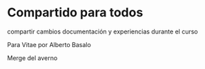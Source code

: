 # Compartido para todos

compartir cambios documentación y experiencias durante el curso

Para Vitae por Alberto Basalo

Merge del averno